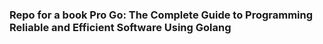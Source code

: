 ### Repo for a book Pro Go: The Complete Guide to Programming Reliable and Efficient Software Using Golang

